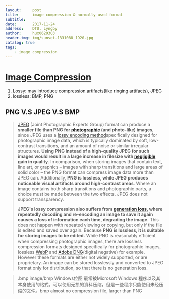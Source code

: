 ```yaml
---
layout:     post
title:      image compression & normally used format
subtitle:   
date:       2017-11-24
address:    DTU, Lyngby
author:     hux0620303
header-img: img/sunset-1331088_1920.jpg
catalog: true
tags:
    - image compression
---
```



# [Image Compression](https://en.wikipedia.org/wiki/Image_compression)

1. Lossy: may introduce [compression artifacts](https://en.wikipedia.org/wiki/Compression_artifact)(like [ringing artifacts](https://en.wikipedia.org/wiki/Ringing_artifacts#JPEG)), JPEG 
2. lossless: BMP, PNG





## PNG V.S JPEG V.S BMP

> [JPEG](https://en.wikipedia.org/wiki/JPEG) (Joint Photographic Experts Group) format can produce a **smaller file than PNG for [photographic](https://en.wikipedia.org/wiki/Photography) (and photo-like) images**, since JPEG uses a [lossy encoding method](https://en.wikipedia.org/wiki/Lossy_compression)specifically designed for photographic image data, which is typically dominated by soft, low-contrast transitions, and an amount of noise or similar irregular structures. **Using PNG instead of a high-quality JPEG for such images would result in a large increase in filesize with [negligible](https://en.wikipedia.org/wiki/Transparency_(data_compression)) gain in quality**. In comparison, when storing images that contain text, line art, or graphics – images with sharp transitions and large areas of solid color – the PNG format can compress image data more than JPEG can. Additionally, **PNG is lossless, while JPEG produces noticeable visual artifacts around high-contrast areas**. Where an image contains both sharp transitions and photographic parts, a choice must be made between the two effects. JPEG does not support transparency.
>
> **JPEG's lossy compression also suffers from [generation loss](https://en.wikipedia.org/wiki/Generation_loss), where repeatedly decoding and re-encoding an image to save it again causes a loss of information each time, degrading the image.** This does not happen with repeated viewing or copying, but only if the file is edited and saved over again. Because **PNG is lossless, it is suitable for storing images to be edited.** While PNG is reasonably efficient when compressing photographic images, there are lossless compression formats designed specifically for photographic images, lossless [WebP](https://en.wikipedia.org/wiki/WebP) and [Adobe DNG](https://en.wikipedia.org/wiki/Adobe_DNG)(digital negative) for example. However these formats are either not widely supported, or are proprietary. An image can be stored losslessly and converted to JPEG format only for distribution, so that there is no generation loss.

> .bmp	image/bmp	Windows位图	最常被Microsoft Windows 程序以及其本身使用的格式。可以使用无损的資料压缩，但是一些程序只能使用未经压缩的文件。bmp almost no compression file, larger than PNG
